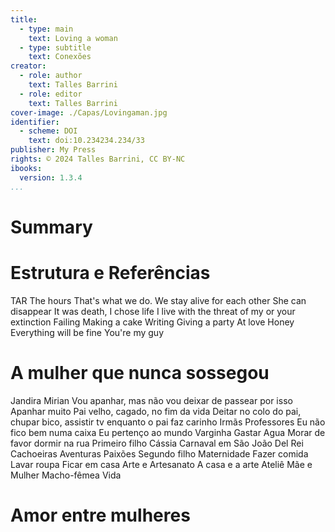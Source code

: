 ```yaml
---
title:
  - type: main
    text: Loving a woman
  - type: subtitle
    text: Conexões
creator:
  - role: author
    text: Talles Barrini
  - role: editor
    text: Talles Barrini
cover-image: ./Capas/Lovingaman.jpg
identifier:
  - scheme: DOI
    text: doi:10.234234.234/33
publisher: My Press
rights: © 2024 Talles Barrini, CC BY-NC
ibooks:
  version: 1.3.4
...
```


# Summary


# Estrutura e Referências

TAR
The hours
  That's what we do. We stay alive for each other 
  She can disappear 
  It was death, I chose life
  I live with the threat of my or your extinction 
  Failing
    Making a cake
    Writing
    Giving a party
    At love
  Honey
    Everything will be fine
    You're my guy
  

# A mulher que nunca sossegou

Jandira
Mirian 
  Vou apanhar, mas não vou deixar de passear por isso
  Apanhar muito
  Pai velho, cagado, no fim da vida
  Deitar no colo do pai, chupar bico, assistir tv enquanto o pai faz carinho
Irmãs
Professores
  Eu não fico bem numa caixa
  Eu pertenço ao mundo
Varginha
  Gastar Agua 
  Morar de favor
  dormir na rua
Primeiro filho
Cássia
Carnaval em São João Del Rei 
  Cachoeiras
  Aventuras
  Paixões
Segundo filho
Maternidade 
  Fazer comida
  Lavar roupa
  Ficar em casa
Arte e Artesanato 
  A casa e a arte
  Ateliê 
Mãe e Mulher
Macho-fêmea 
Vida

# Amor entre mulheres

